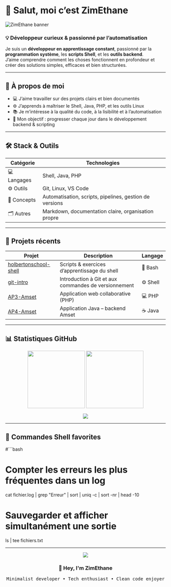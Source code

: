 # 👋 Salut, moi c’est ZimEthane

![ZimEthane banner](https://capsule-render.vercel.app/api?type=waving&height=200&color=0:2b2b2b,100:33ccff&text=ZimEthane%20💻&fontColor=e6faff&fontAlignY=40&animation=fadeIn)

### 💡 Développeur curieux & passionné par l’automatisation

Je suis un **développeur en apprentissage constant**, passionné par la **programmation système**, les **scripts Shell**, et les **outils backend**.  
J’aime comprendre comment les choses fonctionnent en profondeur et créer des solutions simples, efficaces et bien structurées.

---

## 🧠 À propos de moi

- 💻 J’aime travailler sur des projets clairs et bien documentés  
- ⚙️ J’apprends à maîtriser le Shell, Java, PHP, et les outils Linux  
- 📚 Je m’intéresse à la qualité du code, à la lisibilité et à l’automatisation  
- 🚀 Mon objectif : progresser chaque jour dans le développement backend & scripting  

---

## 🛠️ Stack & Outils

| Catégorie | Technologies |
|------------|--------------|
| 💻 Langages | Shell, Java, PHP |
| ⚙️ Outils | Git, Linux, VS Code |
| 🧩 Concepts | Automatisation, scripts, pipelines, gestion de versions |
| 🗂️ Autres | Markdown, documentation claire, organisation propre |

---

## 📂 Projets récents

| Projet | Description | Langage |
|---------|--------------|----------|
| [holbertonschool-shell](https://github.com/ZimEthane/holbertonschool-shell) | Scripts & exercices d’apprentissage du shell | 🐚 Bash |
| [git-intro](https://github.com/ZimEthane/git-intro) | Introduction à Git et aux commandes de versionnement | ⚙️ Shell |
| [AP3-Amset](https://github.com/ZimEthane/AP3-Amset) | Application web collaborative (PHP) | 💻 PHP |
| [AP4-Amset](https://github.com/ZimEthane/AP4-Amset) | Application Java – backend Amset | ☕ Java |

---

## 📊 Statistiques GitHub

<!-- 📊 GITHUB STATS -->
<div align="center">
  <img height="180em" src="https://github-readme-stats.vercel.app/api?username=ZimEthane&show_icons=true&theme=tokyonight&hide_border=true&bg_color=0d1117&title_color=00aaff&icon_color=00aaff&text_color=c9d1d9"/>
  <img height="180em" src="https://github-readme-stats.vercel.app/api/top-langs/?username=ZimEthane&layout=compact&theme=tokyonight&hide_border=true&bg_color=0d1117&title_color=00aaff&text_color=c9d1d9"/>
</div>

<!-- ⚙️ FOOTER -->
<p align="center">
  <img src="https://capsule-render.vercel.app/api?type=waving&height=100&section=footer&color=0:007acc,100:1a1a1a" />
</p>

---

## 🧰 Commandes Shell favorites

#```bash
# Compter les erreurs les plus fréquentes dans un log
cat fichier.log | grep "Erreur" | sort | uniq -c | sort -nr | head -10

# Sauvegarder et afficher simultanément une sortie
ls | tee fichiers.txt


---

<!-- 🌊 BANNIÈRE -->
<p align="center">
  <img src="https://capsule-render.vercel.app/api?type=waving&height=200&color=0:1a1a1a,100:007acc&text=ZimEthane%20💻&fontColor=ffffff&fontAlignY=40&fontSize=50&animation=fadeIn" />
</p>

<!-- 💬 PRÉSENTATION -->
<h3 align="center">👋 Hey, I'm <strong>ZimEthane</strong></h3>
<p align="center">
  <samp>Minimalist developer • Tech enthusiast • Clean code enjoyer</samp>
</p>


